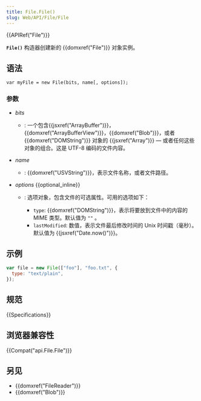 ```yaml
---
title: File.File()
slug: Web/API/File/File
---
```


{{APIRef("File")}}

**`File()`** 构造器创建新的 {{domxref("File")}} 对象实例。

## 语法

```plain
var myFile = new File(bits, name[, options]);
```

### 参数

- _bits_
  - : 一个包含{{jsxref("ArrayBuffer")}}，{{domxref("ArrayBufferView")}}，{{domxref("Blob")}}，或者 {{domxref("DOMString")}} 对象的 {{jsxref("Array")}} — 或者任何这些对象的组合。这是 UTF-8 编码的文件内容。
- _name_
  - : {{domxref("USVString")}}，表示文件名称，或者文件路径。
- _options_ {{optional_inline}}

  - : 选项对象，包含文件的可选属性。可用的选项如下：

    - `type`: {{domxref("DOMString")}}，表示将要放到文件中的内容的 MIME 类型。默认值为 `""` 。
    - `lastModified`: 数值，表示文件最后修改时间的 Unix 时间戳（毫秒）。默认值为 {{jsxref("Date.now()")}}。

## 示例

```js
var file = new File(["foo"], "foo.txt", {
  type: "text/plain",
});
```

## 规范

{{Specifications}}

## 浏览器兼容性

{{Compat("api.File.File")}}

## 另见

- {{domxref("FileReader")}}
- {{domxref("Blob")}}
